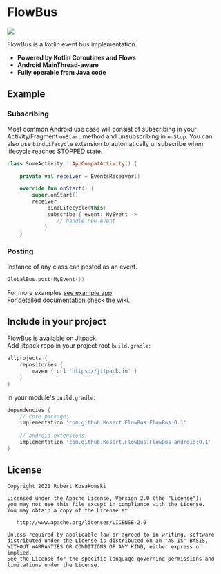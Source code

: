# FlowBus

[![](https://jitpack.io/v/Kosert/FlowBus.svg)](https://jitpack.io/#Kosert/FlowBus)

FlowBus is a kotlin event bus implementation.

- **Powered by Kotlin Coroutines and Flows**
- **Android MainThread-aware**
- **Fully operable from Java code**

## Example

### Subscribing

Most common Android use case will consist of subscribing in your Activity/Fragment `onStart` method and unsubscribing in `onStop`.
You can also use `bindLifecycle` extension to automatically unsubscribe when lifecycle reaches STOPPED state.

```kotlin
class SomeActivity : AppCompatActivity() {

    private val receiver = EventsReceiver()

    override fun onStart() {
        super.onStart()
        receiver
            .bindLifecycle(this)
            .subscribe { event: MyEvent ->
                // handle new event
            }
    }
```

### Posting

Instance of any class can posted as an event.

```kotlin
GlobalBus.post(MyEvent())
```
For more examples [see example app](https://github.com/Kosert/FlowBus/tree/master/app)  
For detailed documentation [check the wiki](https://github.com/Kosert/FlowBus/wiki).

## Include in your project

FlowBus is available on Jitpack.  
Add jitpack repo in your project root `build.gradle`:

```gradle
allprojects {
    repositories {
        maven { url 'https://jitpack.io' }
    }
}
```

In your module's `build.gradle`:

```gradle
dependencies {
    // core package:
    implementation 'com.github.Kosert.FlowBus:FlowBus:0.1'
    
    // android extensions:
    implementation 'com.github.Kosert.FlowBus:FlowBus-android:0.1'
}
```

## License

```
Copyright 2021 Robert Kosakowski

Licensed under the Apache License, Version 2.0 (the "License");
you may not use this file except in compliance with the License.
You may obtain a copy of the License at

   http://www.apache.org/licenses/LICENSE-2.0

Unless required by applicable law or agreed to in writing, software
distributed under the License is distributed on an "AS IS" BASIS,
WITHOUT WARRANTIES OR CONDITIONS OF ANY KIND, either express or implied.
See the License for the specific language governing permissions and
limitations under the License.
```